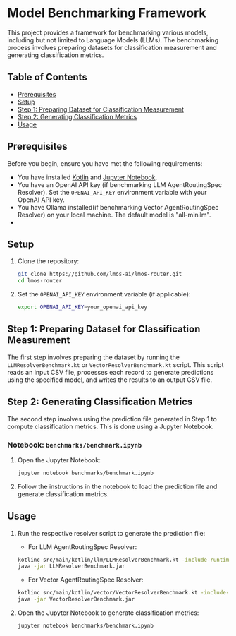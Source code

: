 <!--
SPDX-FileCopyrightText: 2023 www.contributor-covenant.org

SPDX-License-Identifier: CC-BY-4.0
-->
# Model Benchmarking Framework

This project provides a framework for benchmarking various models, including but not limited to Language Models (LLMs). The benchmarking process involves preparing datasets for classification measurement and generating classification metrics.

## Table of Contents

- [Prerequisites](#prerequisites)
- [Setup](#setup)
- [Step 1: Preparing Dataset for Classification Measurement](#step-1-preparing-dataset-for-classification-measurement)
- [Step 2: Generating Classification Metrics](#step-2-generating-classification-metrics)
- [Usage](#usage)

## Prerequisites

Before you begin, ensure you have met the following requirements:

- You have installed [Kotlin](https://kotlinlang.org/docs/tutorials/command-line.html) and [Jupyter Notebook](https://jupyter.org/install).
- You have an OpenAI API key (if benchmarking LLM AgentRoutingSpec Resolver). Set the `OPENAI_API_KEY` environment variable with your OpenAI API key.
- You have Ollama installed(if benchmarking Vector AgentRoutingSpec Resolver) on your local machine. The default model is "all-minilm".
- 
## Setup

1. Clone the repository:

    ```sh
    git clone https://github.com/lmos-ai/lmos-router.git
    cd lmos-router
    ```

2. Set the `OPENAI_API_KEY` environment variable (if applicable):

    ```sh
    export OPENAI_API_KEY=your_openai_api_key
    ```

## Step 1: Preparing Dataset for Classification Measurement

The first step involves preparing the dataset by running the `LLMResolverBenchmark.kt` or `VectorResolverBenchmark.kt` script. This script reads an input CSV file, processes each record to generate predictions using the specified model, and writes the results to an output CSV file.

## Step 2: Generating Classification Metrics

The second step involves using the prediction file generated in Step 1 to compute classification metrics. This is done using a Jupyter Notebook.

### Notebook: `benchmarks/benchmark.ipynb`

1. Open the Jupyter Notebook:

    ```sh
    jupyter notebook benchmarks/benchmark.ipynb
    ```

2. Follow the instructions in the notebook to load the prediction file and generate classification metrics.

## Usage

1. Run the respective resolver script to generate the prediction file:

    - For LLM AgentRoutingSpec Resolver:
    ```sh
    kotlinc src/main/kotlin/llm/LLMResolverBenchmark.kt -include-runtime -d LLMResolverBenchmark.jar
    java -jar LLMResolverBenchmark.jar
    ```
    - For Vector AgentRoutingSpec Resolver:
    ```sh
    kotlinc src/main/kotlin/vector/VectorResolverBenchmark.kt -include-runtime -d VectorResolverBenchmark.jar
    java -jar VectorResolverBenchmark.jar
    ```

2. Open the Jupyter Notebook to generate classification metrics:

    ```sh
    jupyter notebook benchmarks/benchmark.ipynb
    ```